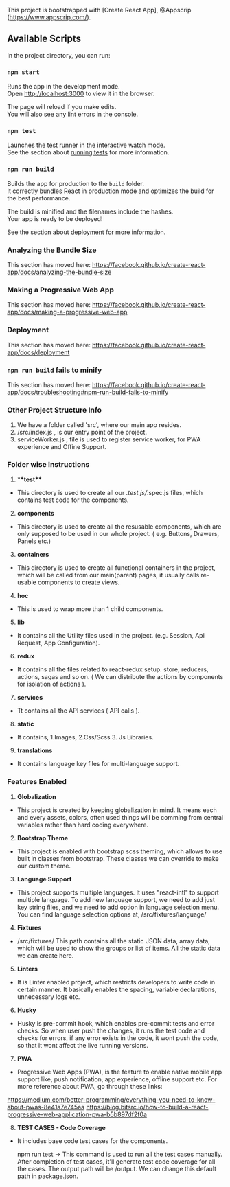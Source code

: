 This project is bootstrapped with [Create React App], @Appscrip (https://www.appscrip.com/).

## Available Scripts

In the project directory, you can run:

### `npm start`

Runs the app in the development mode.<br>
Open [http://localhost:3000](http://localhost:3000) to view it in the browser.

The page will reload if you make edits.<br>
You will also see any lint errors in the console.

### `npm test`

Launches the test runner in the interactive watch mode.<br>
See the section about [running tests](https://facebook.github.io/create-react-app/docs/running-tests) for more information.

### `npm run build`

Builds the app for production to the `build` folder.<br>
It correctly bundles React in production mode and optimizes the build for the best performance.

The build is minified and the filenames include the hashes.<br>
Your app is ready to be deployed!

See the section about [deployment](https://facebook.github.io/create-react-app/docs/deployment) for more information.

### Analyzing the Bundle Size

This section has moved here: https://facebook.github.io/create-react-app/docs/analyzing-the-bundle-size

### Making a Progressive Web App

This section has moved here: https://facebook.github.io/create-react-app/docs/making-a-progressive-web-app

### Deployment

This section has moved here: https://facebook.github.io/create-react-app/docs/deployment

### `npm run build` fails to minify

This section has moved here: https://facebook.github.io/create-react-app/docs/troubleshooting#npm-run-build-fails-to-minify

### Other Project Structure Info

1. We have a folder called 'src', where our main app resides.
2. /src/index.js , is our entry point of the project.
3. serviceWorker.js , file is used to register service worker, for PWA experience and Offine Support.

### Folder wise Instructions

1. \***\*test\*\***

- This directory is used to create all our _.test.js/_.spec.js files, which contains test code for the components.

2. **components**

- This directory is used to create all the resusable components, which are only supposed to be used in our whole project. ( e.g. Buttons, Drawers, Panels etc.)

3. **containers**

- This directory is used to create all functional containers in the project, which will be called from our main(parent) pages, it usually calls re-usable components to create views.

4. **hoc**

- This is used to wrap more than 1 child components.

5. **lib**

- It contains all the Utility files used in the project. (e.g. Session, Api Request, App Configuration).

6. **redux**

- It contains all the files related to react-redux setup. store, reducers, actions, sagas and so on. ( We can distribute the actions by components for isolation of actions ).

7. **services**

- Tt contains all the API services ( API calls ).

8. **static**

- It contains, 1.Images, 2.Css/Scss 3. Js Libraries.

9. **translations**

- It contains language key files for multi-language support.

### Features Enabled

1. **Globalization**

- This project is created by keeping globalization in mind. It means each and every assets, colors, often used things will be comming from central variables rather than hard coding everywhere.

2. **Bootstrap Theme**

- This project is enabled with bootstrap scss theming, which allows to use built in classes from bootstrap. These classes we can override to make our custom theme.

3. **Language Support**

- This project supports multiple languages. It uses "react-intl" to support multiple language. To add new language support, we need to add just key string files, and we need to add option in language selection menu. You can find language selection options at, /src/fixtures/language/

4. **Fixtures**

- /src/fixtures/ This path contains all the static JSON data, array data, which will be used to show the groups or list of items. All the static data we can create here.

5. **Linters**

- It is Linter enabled project, which restricts developers to write code in certain manner. It basically enables the spacing, variable declarations, unnecessary logs etc.

6. **Husky**

- Husky is pre-commit hook, which enables pre-commit tests and error checks. So when user push the changes, it runs the test code and checks for errors, if any error exists in the code, it wont push the code, so that it wont affect the live running versions.

7. **PWA**

- Progressive Web Apps (PWA), is the feature to enable native mobile app support like, push notification, app experience, offline support etc. For more reference about PWA, go through these links:

https://medium.com/better-programming/everything-you-need-to-know-about-pwas-8e41a7e745aa
https://blog.bitsrc.io/how-to-build-a-react-progressive-web-application-pwa-b5b897df2f0a

8. **TEST CASES - Code Coverage**

- It includes base code test cases for the components.
  
  npm run test  -> This command is used to run all the test cases manually. After completion of test cases, it'll generate test code coverage for all the cases. The output path will be /output. We can change this default path in package.json.
